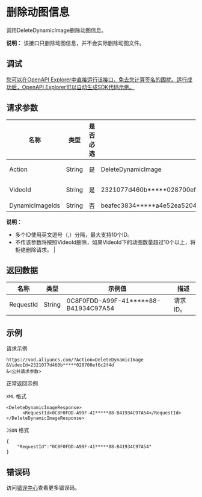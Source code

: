 # 删除动图信息

调用DeleteDynamicImage删除动图信息。

**说明：** 该接口只删除动图信息，并不会实际删除动图文件。

## 调试

[您可以在OpenAPI Explorer中直接运行该接口，免去您计算签名的困扰。运行成功后，OpenAPI Explorer可以自动生成SDK代码示例。](https://api.aliyun.com/#product=vod&api=DeleteDynamicImage&type=RPC&version=2017-03-21)

## 请求参数

|名称|类型|是否必选|示例值|描述|
|--|--|----|---|--|
|Action|String|是|DeleteDynamicImage|系统规定参数。取值：**DeleteDynamicImage**。 |
|VideoId|String|是|2321077d460b\*\*\*\*\*028700ef6c2f4d|需要删除的动图所关联的视频ID。 |
|DynamicImageIds|String|否|beafec3834\*\*\*\*\*a4e52ea52042a4,8281c8519847\*\*\*\*\*fd8970e79e80b6|动图文件ID列表。

 **说明：**

-   多个ID使用英文逗号（,）分隔，最大支持10个ID。
-   不传该参数将按照VideoId删除，如果VideoId下的动图数量超过10个以上，将拒绝删除请求。 |

## 返回数据

|名称|类型|示例值|描述|
|--|--|---|--|
|RequestId|String|0C8F0FDD-A99F-41\*\*\*\*\*88-B41934C97A54|请求ID。 |

## 示例

请求示例

```
https://vod.aliyuncs.com/?Action=DeleteDynamicImage
&VideoId=2321077d460b*****028700ef6c2f4d
&<公共请求参数>
```

正常返回示例

`XML` 格式

```
<DeleteDynamicImageResponse>
      <RequestId>0C8F0FDD-A99F-41*****88-B41934C97A54</RequestId>
</DeleteDynamicImageResponse>
```

`JSON` 格式

```
{
    "RequestId":"0C8F0FDD-A99F-41*****88-B41934C97A54"
}
```

## 错误码

访问[错误中心](https://error-center.aliyun.com/status/product/vod)查看更多错误码。

